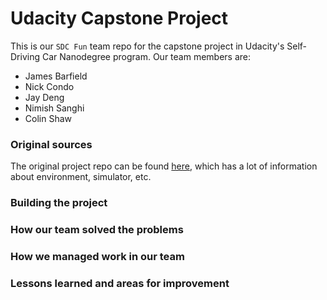 # Udacity Capstone Project 

This is our `SDC Fun` team repo for the capstone project in Udacity's Self-Driving Car Nanodegree 
program.  Our team members are:

 * James Barfield
 * Nick Condo
 * Jay Deng
 * Nimish Sanghi
 * Colin Shaw



### Original sources

The original project repo can be found [here](https://github.com/udacity/CarND-Capstone), 
which has a lot of information about environment, simulator, etc.



### Building the project



### How our team solved the problems



### How we managed work in our team



### Lessons learned and areas for improvement


